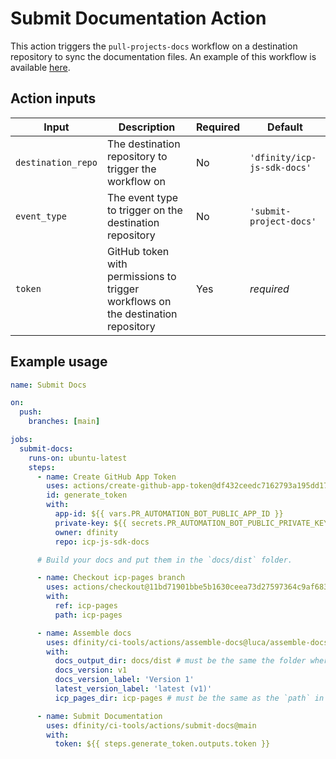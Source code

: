 # Submit Documentation Action

This action triggers the `pull-projects-docs` workflow on a destination repository to sync the documentation files. An example of this workflow is available [here](https://github.com/dfinity/icp-js-sdk-docs/blob/ad33d389694f4e746473ccd9506aee55740456a7/.github/workflows/pull-project-docs.yml).

## Action inputs

| Input              | Description                                                                      | Required | Default                     |
| ------------------ | -------------------------------------------------------------------------------- | -------- | --------------------------- |
| `destination_repo` | The destination repository to trigger the workflow on                            | No       | `'dfinity/icp-js-sdk-docs'` |
| `event_type`       | The event type to trigger on the destination repository                          | No       | `'submit-project-docs'`     |
| `token`            | GitHub token with permissions to trigger workflows on the destination repository | Yes      | _required_                  |

## Example usage

```yaml
name: Submit Docs

on:
  push:
    branches: [main]

jobs:
  submit-docs:
    runs-on: ubuntu-latest
    steps:
      - name: Create GitHub App Token
        uses: actions/create-github-app-token@df432ceedc7162793a195dd1713ff69aefc7379e # v2.0.6
        id: generate_token
        with:
          app-id: ${{ vars.PR_AUTOMATION_BOT_PUBLIC_APP_ID }}
          private-key: ${{ secrets.PR_AUTOMATION_BOT_PUBLIC_PRIVATE_KEY }}
          owner: dfinity
          repo: icp-js-sdk-docs

      # Build your docs and put them in the `docs/dist` folder.

      - name: Checkout icp-pages branch
        uses: actions/checkout@11bd71901bbe5b1630ceea73d27597364c9af683 # v4.2.2
        with:
          ref: icp-pages
          path: icp-pages

      - name: Assemble docs
        uses: dfinity/ci-tools/actions/assemble-docs@luca/assemble-docs-action
        with:
          docs_output_dir: docs/dist # must be the same the folder where the static docs assets are written after build
          docs_version: v1
          docs_version_label: 'Version 1'
          latest_version_label: 'latest (v1)'
          icp_pages_dir: icp-pages # must be the same as the `path` in the checkout step

      - name: Submit Documentation
        uses: dfinity/ci-tools/actions/submit-docs@main
        with:
          token: ${{ steps.generate_token.outputs.token }}
```
